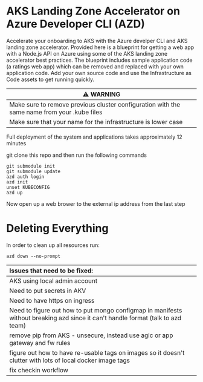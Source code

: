 # AKS Landing Zone Accelerator on Azure Developer CLI (AZD)
Accelerate your onboarding to AKS with the Azure develper CLI and AKS landing zone accelerator. Provided here is a blueprint for getting a web app with a Node.js API on Azure using some of the AKS landing zone accelerator best practices. The blueprint includes sample application code (a ratings web app) which can be removed and replaced with your own application code. Add your own source code and use the Infrastructure as Code assets to get running quickly.

| ⚠️ WARNING              |
|---------------------------|
| Make sure to remove previous cluster configuration with the same name from your .kube files |
| Make sure that your name for the infrastructure is lower case  |

Full deployment of the system and applications takes approximately 12 minutes

git clone this repo and then run the following commands
```
git submodule init 
git submodule update
azd auth login
azd init
unset KUBECONFIG
azd up
```

Now open up a web brower to the external ip address from the last step

# Deleting Everything
In order to clean up all resources run:
```
azd down --no-prompt
```

| Issues that need to be fixed: |
|:---------------------------|
| AKS using local admin account |
| Need to put secrets in AKV |
| Need to have https on ingress |
| Need to figure out how to put mongo configmap in manifests without breaking azd since it can't handle format (talk to azd team) |
| remove pip from AKS - unsecure, instead use agic or app gateway and fw rules |
| figure out how to have re-usable tags on images so it doesn't clutter with lots of local docker image tags |
| fix checkin workflow |

